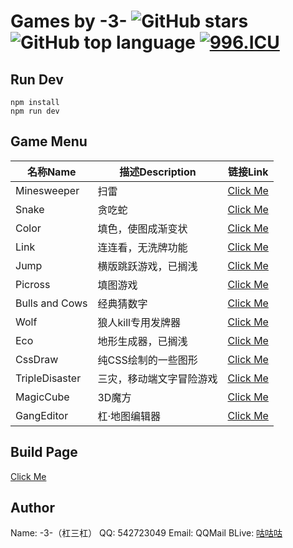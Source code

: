 # Games by -3- ![GitHub stars](https://img.shields.io/github/stars/lucky131/Games.svg?style=social) ![GitHub top language](https://img.shields.io/github/languages/top/lucky131/Games.svg) [![996.ICU](https://img.shields.io/badge/link-996.icu-red.svg)](https://996.icu)
## Run Dev
```
npm install
npm run dev
```
## Game Menu
名称Name | 描述Description | 链接Link
--- | --- | ---
Minesweeper     | 扫雷 | [Click Me](https://lucky131.github.io/GamesPage/#/minesweeper)
Snake           | 贪吃蛇 | [Click Me](https://lucky131.github.io/GamesPage/#/snake)
Color           | 填色，使图成渐变状 | [Click Me](https://lucky131.github.io/GamesPage/#/color)
Link            | 连连看，无洗牌功能 | [Click Me](https://lucky131.github.io/GamesPage/#/link)
Jump            | 横版跳跃游戏，已搁浅 | [Click Me](https://lucky131.github.io/GamesPage/#/jump)
Picross         | 填图游戏 | [Click Me](https://lucky131.github.io/GamesPage/#/picross)
Bulls and Cows  | 经典猜数字 | [Click Me](https://lucky131.github.io/GamesPage/#/digital)
Wolf            | 狼人kill专用发牌器 | [Click Me](https://lucky131.github.io/GamesPage/#/wolf)
Eco             | 地形生成器，已搁浅 | [Click Me](https://lucky131.github.io/GamesPage/#/eco)
CssDraw         | 纯CSS绘制的一些图形 | [Click Me](https://lucky131.github.io/GamesPage/#/cssDraw)
TripleDisaster  | 三灾，移动端文字冒险游戏 | [Click Me](https://lucky131.github.io/GamesPage/#/tripleDisaster)
MagicCube       | 3D魔方 | [Click Me](https://lucky131.github.io/GamesPage/#/magicCube)
GangEditor      | 杠·地图编辑器 | [Click Me](https://lucky131.github.io/GamesPage/#/gangEditor)

## Build Page
[Click Me](https://lucky131.github.io/GamesPage/)
## Author
Name: -3-（杠三杠）
QQ: 542723049
Email: QQMail
BLive: [咕咕咕](https://live.bilibili.com/38115)
